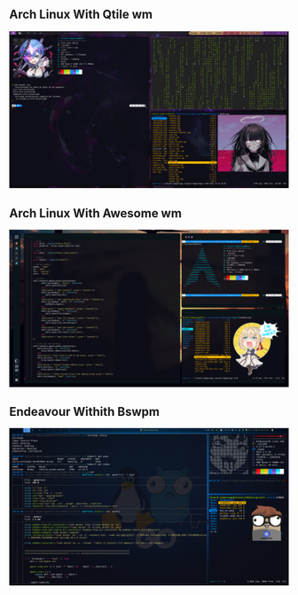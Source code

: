 <h2> Arch Linux With Qtile wm </h2>
<img src="https://raw.githubusercontent.com/OkabeRitarou/dotfiles/main/qtile/arch-qtile-fish.png" />

<h2> Arch Linux With Awesome wm </h2>
<img src="https://raw.githubusercontent.com/OkabeRitarou/dotfiles/main/awesome/Arch-Awesome.png" />


<h2> Endeavour Withith Bswpm </h2>
<img src="https://raw.githubusercontent.com/OkabeRitarou/dotfiles/main/bspwm/endeavour-bspwm.png" />


